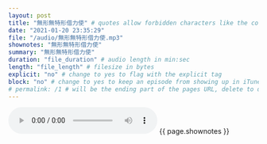 ```yaml
---
layout: post
title: "無形無特形借力使" # quotes allow forbidden characters like the colon
date: "2021-01-20 23:35:29"
file: "/audio/無形無特形借力使.mp3"
shownotes: "無形無特形借力使"
summary: "無形無特形借力使"
duration: "file_duration" # audio length in min:sec
length: "file_length" # filesize in bytes
explicit: "no" # change to yes to flag with the explicit tag
block: "no" # change to yes to keep an episode from showing up in iTunes
# permalink: /1 # will be the ending part of the pages URL, delete to default to the title
---
```


<audio controls>
<source src="{{site.url}}{{site.baseurl}}{{ page.file }}" type="audio/x-mp3">
Your browser does not support the audio element.
</audio>
{{ page.shownotes }}
